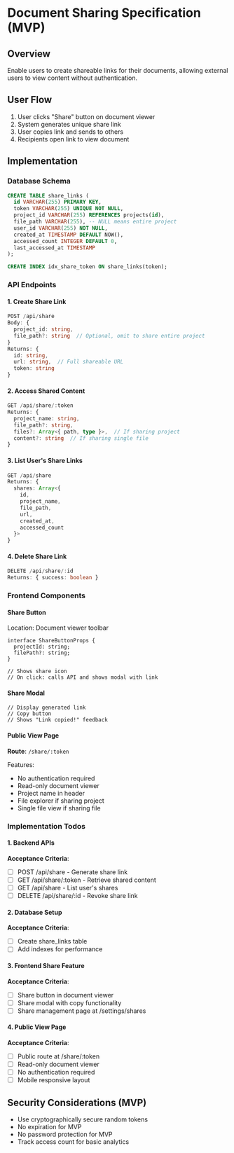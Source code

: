 # Document Sharing Specification (MVP)

## Overview

Enable users to create shareable links for their documents, allowing external users to view content without authentication.

## User Flow

1. User clicks "Share" button on document viewer
2. System generates unique share link
3. User copies link and sends to others
4. Recipients open link to view document

## Implementation

### Database Schema

```sql
CREATE TABLE share_links (
  id VARCHAR(255) PRIMARY KEY,
  token VARCHAR(255) UNIQUE NOT NULL,
  project_id VARCHAR(255) REFERENCES projects(id),
  file_path VARCHAR(255), -- NULL means entire project
  user_id VARCHAR(255) NOT NULL,
  created_at TIMESTAMP DEFAULT NOW(),
  accessed_count INTEGER DEFAULT 0,
  last_accessed_at TIMESTAMP
);

CREATE INDEX idx_share_token ON share_links(token);
```

### API Endpoints

#### 1. Create Share Link

```typescript
POST /api/share
Body: {
  project_id: string,
  file_path?: string  // Optional, omit to share entire project
}
Returns: {
  id: string,
  url: string,  // Full shareable URL
  token: string
}
```

#### 2. Access Shared Content

```typescript
GET /api/share/:token
Returns: {
  project_name: string,
  file_path?: string,
  files?: Array<{ path, type }>,  // If sharing project
  content?: string  // If sharing single file
}
```

#### 3. List User's Share Links

```typescript
GET /api/share
Returns: {
  shares: Array<{
    id, 
    project_name, 
    file_path, 
    url,
    created_at,
    accessed_count
  }>
}
```

#### 4. Delete Share Link

```typescript
DELETE /api/share/:id
Returns: { success: boolean }
```

### Frontend Components

#### Share Button

Location: Document viewer toolbar

```tsx
interface ShareButtonProps {
  projectId: string;
  filePath?: string;
}

// Shows share icon
// On click: calls API and shows modal with link
```

#### Share Modal

```tsx
// Display generated link
// Copy button
// Shows "Link copied!" feedback
```

#### Public View Page

**Route**: `/share/:token`

Features:
- No authentication required
- Read-only document viewer
- Project name in header
- File explorer if sharing project
- Single file view if sharing file

### Implementation Todos

#### 1. Backend APIs
**Acceptance Criteria**:
- [ ] POST /api/share - Generate share link
- [ ] GET /api/share/:token - Retrieve shared content
- [ ] GET /api/share - List user's shares
- [ ] DELETE /api/share/:id - Revoke share link

#### 2. Database Setup
**Acceptance Criteria**:
- [ ] Create share_links table
- [ ] Add indexes for performance

#### 3. Frontend Share Feature
**Acceptance Criteria**:
- [ ] Share button in document viewer
- [ ] Share modal with copy functionality
- [ ] Share management page at /settings/shares

#### 4. Public View Page
**Acceptance Criteria**:
- [ ] Public route at /share/:token
- [ ] Read-only document viewer
- [ ] No authentication required
- [ ] Mobile responsive layout

## Security Considerations (MVP)

- Use cryptographically secure random tokens
- No expiration for MVP
- No password protection for MVP
- Track access count for basic analytics